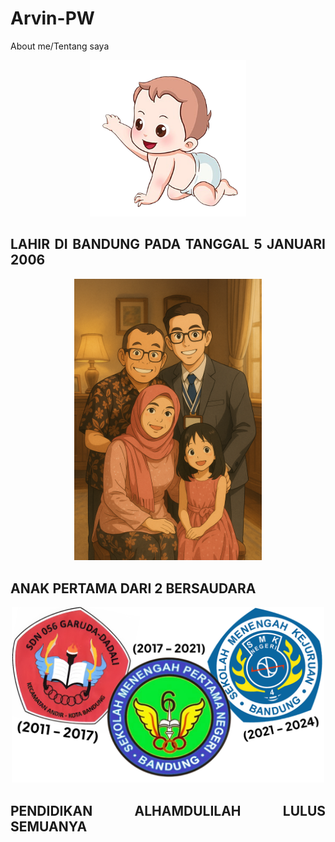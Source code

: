 # Arvin-PW
About me/Tentang saya

<p align="center">
  <img src="https://github.com/arvin-prakasa-wijaya/Arvin-PW/blob/main/bayi%20kartun.png?raw=true" alt="Profil Arvin" width="250"/>
</p>

<div align="justify">
  
  <h2>LAHIR DI BANDUNG PADA TANGGAL 5 JANUARI 2006 </h2>

  <p align="center">
  <img src="https://github.com/arvin-prakasa-wijaya/Arvin-PW/blob/main/Fam.png?raw=true" alt="Profil Arvin" width="300"/>
</p>

<div align="justify">
  
  <h2>ANAK PERTAMA DARI 2 BERSAUDARA</h2>

   <p align="center">
  <img src="https://github.com/arvin-prakasa-wijaya/Arvin-PW/blob/main/pendidikan%20sekolah.png?raw=true" alt="Profil Arvin" width="500"/>
</p>

<div align="justify">
  
  <h2>PENDIDIKAN ALHAMDULILAH LULUS SEMUANYA</h2>

